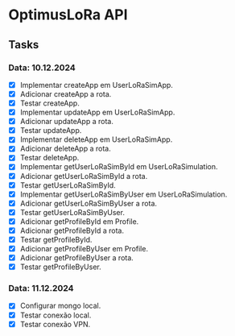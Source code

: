 # OptimusLoRa API

## Tasks

### Data: 10.12.2024

- [x] Implementar createApp em UserLoRaSimApp.
- [x] Adicionar createApp a rota.
- [x] Testar createApp.
- [x] Implementar updateApp em UserLoRaSimApp.
- [x] Adicionar updateApp a rota.
- [x] Testar updateApp.
- [x] Implementar deleteApp em UserLoRaSimApp.
- [x] Adicionar deleteApp a rota.
- [x] Testar deleteApp.
- [x] Implementar getUserLoRaSimById em UserLoRaSimulation.
- [x] Adicionar getUserLoRaSimById a rota.
- [x] Testar getUserLoRaSimById.
- [x] Implementar getUserLoRaSimByUser em UserLoRaSimulation.
- [x] Adicionar getUserLoRaSimByUser a rota.
- [x] Testar getUserLoRaSimByUser.
- [x] Adicionar getProfileById em Profile.
- [x] Adicionar getProfileById a rota.
- [x] Testar getProfileById.
- [x] Adicionar getProfileByUser em Profile.
- [x] Adicionar getProfileByUser a rota.
- [x] Testar getProfileByUser.

### Data: 11.12.2024

- [x] Configurar mongo local.
- [x] Testar conexão local.
- [x] Testar conexão VPN.
